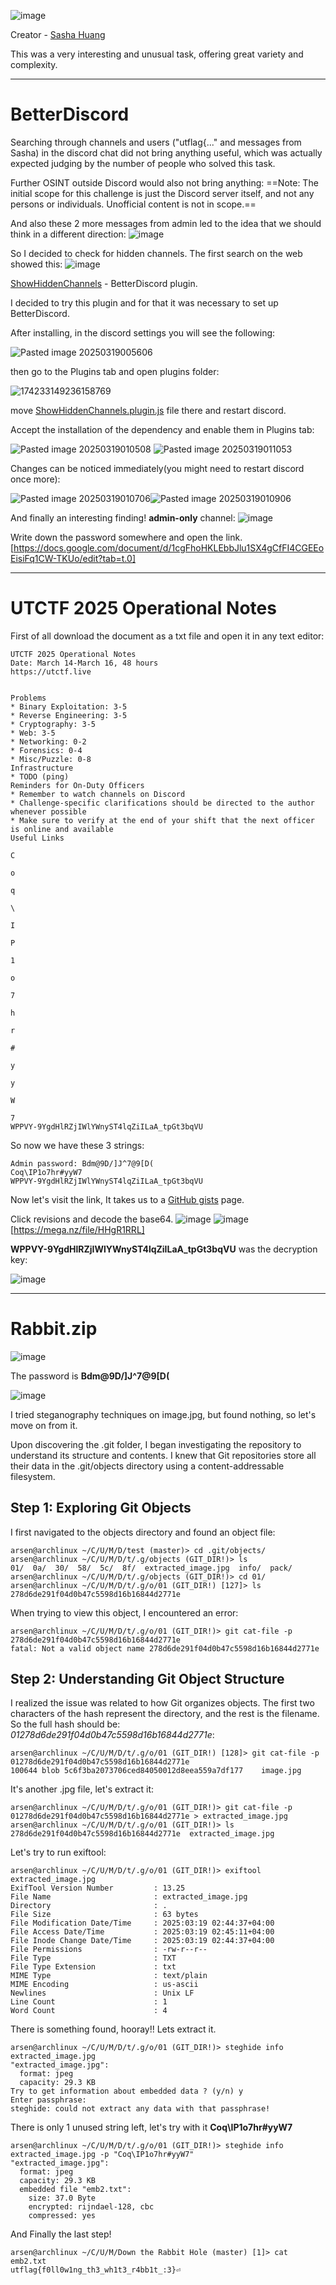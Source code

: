 ![image](https://github.com/user-attachments/assets/e0ffc1c6-77a3-49e9-a94b-09659193a7a4)

Creator - [Sasha Huang](https://github.com/umbresp)

This was a very interesting and unusual task, offering great variety and complexity.

---
# BetterDiscord

Searching through channels and users ("utflag{..." and messages from Sasha) in the discord chat did not bring anything useful, which was actually expected judging by the number of people who solved this task.

Further OSINT outside Discord would also not bring anything:
==Note: The initial scope for this challenge is just the Discord server itself, and not any persons or individuals. Unofficial content is not in scope.==

And also these 2 more messages from admin led to the idea that we should think in a different direction:
![image](https://github.com/user-attachments/assets/c4bc27ce-b62e-4c0a-8e18-959c103a234c)


So I decided to check for hidden channels. The first search on the web showed this:
![image](https://github.com/user-attachments/assets/e169828f-748e-4106-ad17-dfcea8908737)

[ShowHiddenChannels](https://github.com/JustOptimize/ShowHiddenChannels) - BetterDiscord plugin.

I decided to try this plugin and for that it was necessary to set up BetterDiscord.

After installing, in the discord settings you will see the following:

![Pasted image 20250319005606](https://github.com/user-attachments/assets/701bcd3f-4202-4869-91b5-ece0eb6085cb)

then go to the Plugins tab and open plugins folder:

![174233149236158769](https://github.com/user-attachments/assets/2ee1c8e6-ac7b-4a46-a6f4-febd1f3d56b0)

move [ShowHiddenChannels.plugin.js](https://github.com/JustOptimize/ShowHiddenChannels/releases/download/v0.5.8/ShowHiddenChannels.plugin.js) file there and restart discord.

Accept the installation of the dependency and enable them in Plugins tab:

![Pasted image 20250319010508](https://github.com/user-attachments/assets/439ad5b4-3326-4e27-b39d-682a5f4230ff)
![Pasted image 20250319011053](https://github.com/user-attachments/assets/e036057f-1903-4967-b89f-35fdb63a7f25)

Changes can be noticed immediately(you might need to restart discord once more):

![Pasted image 20250319010706](https://github.com/user-attachments/assets/3fd35686-ef1a-45ac-9a1c-ae1a5c6600c5)![Pasted image 20250319010906](https://github.com/user-attachments/assets/1beadfb3-0e53-403a-a32c-aecf64797fe1)

And finally an interesting finding! **admin-only** channel:
![image](https://github.com/user-attachments/assets/1de59e84-b122-4d78-a33e-c303743ac602)

Write down the password somewhere and open the link.
[https://docs.google.com/document/d/1cgFhoHKLEbbJlu1SX4gCfFI4CGEEoEisiFq1CW-TKUo/edit?tab=t.0]

---  
# UTCTF 2025 Operational Notes

First of all download the document as a txt file and open it in any text editor:
```
UTCTF 2025 Operational Notes
Date: March 14-March 16, 48 hours
https://utctf.live


Problems
* Binary Exploitation: 3-5
* Reverse Engineering: 3-5
* Cryptography: 3-5
* Web: 3-5
* Networking: 0-2
* Forensics: 0-4
* Misc/Puzzle: 0-8
Infrastructure
* TODO (ping)
Reminders for On-Duty Officers
* Remember to watch channels on Discord
* Challenge-specific clarifications should be directed to the author whenever possible
* Make sure to verify at the end of your shift that the next officer is online and available
Useful Links
                                                                              C
                                                                              o
                                                                              q
                                                                              \
                                                                              I
                                                                              P
                                                                              1
                                                                              o
                                                                              7
                                                                              h
                                                                              r
                                                                              #
                                                                              y
                                                                              y
                                                                              W
                                                                              7
WPPVY-9YgdHlRZjIWlYWnyST4lqZiILaA_tpGt3bqVU
```
So now we have these 3 strings:
```
Admin password: Bdm@9D/]J^7@9[D(
Coq\IP1o7hr#yyW7
WPPVY-9YgdHlRZjIWlYWnyST4lqZiILaA_tpGt3bqVU
```

Now let's visit the link, It takes us to a [GitHub gists](https://gist.github.com/umbresp/5275f23f615c9bdcb21c463ac4b87c3c) page.

Click revisions and decode the base64.
![image](https://github.com/user-attachments/assets/5d5b9894-016c-4999-a9bc-de8e4603bf6c)
![image](https://github.com/user-attachments/assets/41612e50-4b70-4c87-9f86-fc86bbaf3ffa)
[https://mega.nz/file/HHgR1RRL]

**WPPVY-9YgdHlRZjIWlYWnyST4lqZiILaA_tpGt3bqVU** was the decryption key:

![image](https://github.com/user-attachments/assets/000c4bd2-8bf3-40cc-a2d8-7eac8726f6df)

---

# Rabbit.zip

![image](https://github.com/user-attachments/assets/38ab50ed-4063-4d11-b97c-f1e60ff9bd43)

The password is **Bdm@9D/]J^7@9[D(**

![image](https://github.com/user-attachments/assets/03d9bb5a-d5ac-401e-b689-6858a75dc52f)

I tried steganography techniques on image.jpg, but found nothing, so let's move on from it.

Upon discovering the .git folder, I began investigating the repository to understand its structure and contents. I knew that Git repositories store all their data in the .git/objects directory using a content-addressable filesystem.
## Step 1: Exploring Git Objects
I first navigated to the objects directory and found an object file:
```
arsen@archlinux ~/C/U/M/D/test (master)> cd .git/objects/
arsen@archlinux ~/C/U/M/D/t/.g/objects (GIT_DIR!)> ls
01/  0a/  30/  58/  5c/  8f/  extracted_image.jpg  info/  pack/
arsen@archlinux ~/C/U/M/D/t/.g/objects (GIT_DIR!)> cd 01/
arsen@archlinux ~/C/U/M/D/t/.g/o/01 (GIT_DIR!) [127]> ls
278d6de291f04d0b47c5598d16b16844d2771e
```
When trying to view this object, I encountered an error:
```
arsen@archlinux ~/C/U/M/D/t/.g/o/01 (GIT_DIR!)> git cat-file -p 278d6de291f04d0b47c5598d16b16844d2771e
fatal: Not a valid object name 278d6de291f04d0b47c5598d16b16844d2771e
```
## Step 2: Understanding Git Object Structure
I realized the issue was related to how Git organizes objects. The first two characters of the hash represent the directory, and the rest is the filename. So the full hash should be:
*01278d6de291f04d0b47c5598d16b16844d2771e*:
```
arsen@archlinux ~/C/U/M/D/t/.g/o/01 (GIT_DIR!) [128]> git cat-file -p 01278d6de291f04d0b47c5598d16b16844d2771e
100644 blob 5c6f3ba2073706ced84050012d8eea559a7df177	image.jpg
```
It's another .jpg file, let's extract it:
```
arsen@archlinux ~/C/U/M/D/t/.g/o/01 (GIT_DIR!)> git cat-file -p 01278d6de291f04d0b47c5598d16b16844d2771e > extracted_image.jpg
arsen@archlinux ~/C/U/M/D/t/.g/o/01 (GIT_DIR!)> ls
278d6de291f04d0b47c5598d16b16844d2771e  extracted_image.jpg
```
Let's try to run exiftool:
```
arsen@archlinux ~/C/U/M/D/t/.g/o/01 (GIT_DIR!)> exiftool extracted_image.jpg
ExifTool Version Number         : 13.25
File Name                       : extracted_image.jpg
Directory                       : .
File Size                       : 63 bytes
File Modification Date/Time     : 2025:03:19 02:44:37+04:00
File Access Date/Time           : 2025:03:19 02:45:11+04:00
File Inode Change Date/Time     : 2025:03:19 02:44:37+04:00
File Permissions                : -rw-r--r--
File Type                       : TXT
File Type Extension             : txt
MIME Type                       : text/plain
MIME Encoding                   : us-ascii
Newlines                        : Unix LF
Line Count                      : 1
Word Count                      : 4

```
There is something found, hooray!! Lets extract it.
```
arsen@archlinux ~/C/U/M/D/t/.g/o/01 (GIT_DIR!)> steghide info extracted_image.jpg
"extracted_image.jpg":
  format: jpeg
  capacity: 29.3 KB
Try to get information about embedded data ? (y/n) y
Enter passphrase: 
steghide: could not extract any data with that passphrase!

```
There is only 1 unused string left, let's try with it
**Coq\IP1o7hr#yyW7**
```
arsen@archlinux ~/C/U/M/D/t/.g/o/01 (GIT_DIR!)> steghide info extracted_image.jpg -p "Coq\IP1o7hr#yyW7"
"extracted_image.jpg":
  format: jpeg
  capacity: 29.3 KB
  embedded file "emb2.txt":
    size: 37.0 Byte
    encrypted: rijndael-128, cbc
    compressed: yes
```
And Finally the last step!
```
arsen@archlinux ~/C/U/M/Down the Rabbit Hole (master) [1]> cat emb2.txt
utflag{f0ll0w1ng_th3_wh1t3_r4bb1t_:3}⏎     
```







